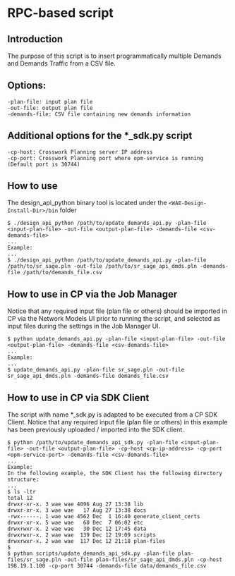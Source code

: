 # RPC-based script

## Introduction
The purpose of this script is to insert programmatically multiple Demands
and Demands Traffic from a CSV file.

## Options:

    -plan-file: input plan file
    -out-file: output plan file
    -demands-file: CSV file containing new demands information

## Additional options for the *_sdk.py script

    -cp-host: Crosswork Planning server IP address
    -cp-port: Crosswork Planning port where opm-service is running (Default port is 30744)

## How to use
The design_api_python binary tool is located under the `<WAE-Design-Install-Dir>/bin` folder

    $ ./design_api_python /path/to/update_demands_api.py -plan-file <input-plan-file> -out-file <output-plan-file> -demands-file <csv-demands-file>
    ...
    Example:
    ...
    $ ./design_api_python /path/to/update_demands_api.py -plan-file /path/to/sr_sage.pln -out-file /path/to/sr_sage_api_dmds.pln -demands-file /path/to/demands_file.csv

## How to use in CP via the Job Manager
Notice that any required input file (plan file or others) should be imported
in CP via the Network Models UI prior to running the script, and selected as
input files during the settings in the Job Manager UI.

    $ python update_demands_api.py -plan-file <input-plan-file> -out-file <output-plan-file> -demands-file <csv-demands-file>
    ...
    Example:
    ...
    $ update_demands_api.py -plan-file sr_sage.pln -out-file sr_sage_api_dmds.pln -demands-file demands_file.csv

## How to use in CP via SDK Client
The script with name *_sdk.py is adapted to be executed from a CP SDK Client.
Notice that any required input file (plan file or others) in this example has
been previously uploaded / imported into the SDK client.

    $ python /path/to/update_demands_api_sdk.py -plan-file <input-plan-file> -out-file <output-plan-file> -cp-host <cp-ip-address> -cp-port <opm-service-port> -demands-file <csv-demands-file>
    ...
    Example:
    In the following example, the SDK Client has the following directory structure:
    ...
    $ ls -ltr
    total 12
    drwxr-xr-x. 3 wae wae 4096 Aug 27 13:38 lib
    drwxr-xr-x. 3 wae wae   17 Aug 27 13:38 docs
    -rwx------. 1 wae wae 4562 Dec  1 16:40 generate_client_certs
    drwxr-xr-x. 5 wae wae   60 Dec  7 06:02 etc
    drwxrwxr-x. 2 wae wae   30 Dec 12 17:45 data
    drwxrwxr-x. 2 wae wae  139 Dec 12 19:09 scripts
    drwxrwxr-x. 2 wae wae  117 Dec 12 21:18 plan-files
    $
    $ python scripts/update_demands_api_sdk.py -plan-file plan-files/sr_sage.pln -out-file plan-files/sr_sage_api_dmds.pln -cp-host 198.19.1.100 -cp-port 30744 -demands-file data/demands_file.csv

